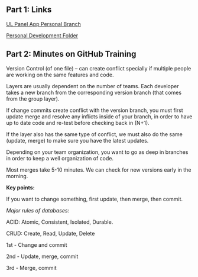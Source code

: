 ## Part 1: Links

[UL Panel App Personal Branch](https://github.com/ibex-controls/ul-panel-app/tree/byui-team1-dev-hector)

[Personal Development Folder](https://github.com/mendozahector/github-personal-development)

## Part 2: Minutes on GitHub Training

Version Control (of one file) – can create conflict specially if multiple people are working on the same features and code.

Layers are usually dependent on the number of teams.
Each developer takes a new branch from the corresponding version branch (that comes from the group layer).

If change commits create conflict with the version branch, you must first update merge and resolve any inflicts inside of your branch, in order to have up to date code and re-test before checking back in (N+1).

If the layer also has the same type of conflict, we must also do the same (update, merge) to make sure you have the latest updates.

Depending on your team organization, you want to go as deep in branches in order to keep a well organization of code.

Most merges take 5-10 minutes. We can check for new versions early in the morning.

**Key points:**

If you want to change something, first update, then merge, then commit.

_Major rules of databases:_

ACID: Atomic, Consistent, Isolated, Durable.

CRUD: Create, Read, Update, Delete

1st - Change and commit

2nd - Update, merge, commit

3rd - Merge, commit
